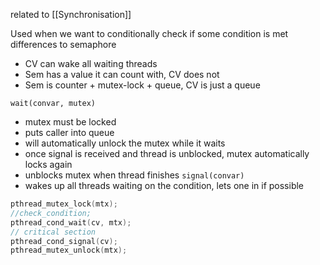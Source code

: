 related to [[Synchronisation]]

Used when we want to conditionally check if  some condition is met
differences to semaphore
- CV can wake all waiting threads
- Sem has a value it can count with, CV does not
- Sem is counter + mutex-lock + queue, CV is just a queue

`wait(convar, mutex)`
- mutex must be locked
- puts caller into queue 
- will automatically unlock the mutex while it waits
- once signal is received and thread is unblocked, mutex automatically locks again
- unblocks mutex when thread finishes
`signal(convar)`
- wakes up all threads waiting on the condition, lets one in if possible

```c
pthread_mutex_lock(mtx);
//check_condition;
pthread_cond_wait(cv, mtx);
// critical section
pthread_cond_signal(cv);
pthread_mutex_unlock(mtx);
```